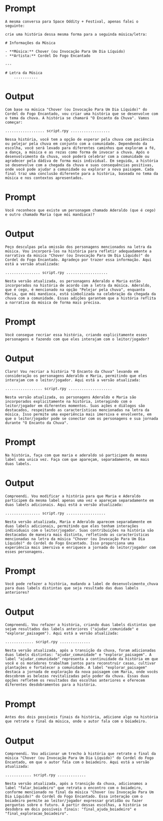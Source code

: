 # Prompt

    A mesma conversa para Space Oddity + Festival, apenas falei o seguinte:

    crie uma história dessa mesma forma para a seguinda música/letra:

    # Informações da Música

    - **Música:** Chover (ou Invocação Para Um Dia Líquido)
    - **Artista:** Cordel Do Fogo Encantado

    ---

    # Letra da Música
        ...........

# Output

    Com base na música "Chover (ou Invocação Para Um Dia Líquido)" do Cordel do Fogo Encantado, vou criar uma história que se desenvolve com o tema da chuva. A história se chamará "O Encanto da Chuva". Vamos começar:

    .................. script.rpy ..................

    Nessa história, você tem a opção de esperar pela chuva com paciência ou pelejar pela chuva em conjunto com a comunidade. Dependendo da escolha, você será levado para diferentes caminhos que exploram a fé, a dança, a música e as rezas como forma de invocar a chuva. Após o desenvolvimento da chuva, você poderá celebrar com a comunidade ou agradecer pela dádiva de forma mais individual. Em seguida, a história se desenvolve com a chegada da chuva e suas consequências positivas, onde você pode ajudar a comunidade ou explorar a nova paisagem. Cada final traz uma conclusão diferente para a história, baseada no tema da música e nos contextos apresentados.

# Prompt

    Você reconhece que existe um personagem chamado Aderaldo (que é cego) e outro chamado Maria (que mói mandioca)?

# Output

    Peço desculpas pela omissão dos personagens mencionados na letra da música. Vou incorporá-los na história para refletir adequadamente a narrativa da música "Chover (ou Invocação Para Um Dia Líquido)" do Cordel do Fogo Encantado. Agradeço por trazer essa informação. Aqui está a versão atualizada:

    ................ script.rpy ...................

    Nesta versão atualizada, os personagens Aderaldo e Maria estão incorporados na história de acordo com a letra da música. Aderaldo, que é cego, é mencionado na opção "Pelejar pela chuva", enquanto Maria, que mói mandioca, está simbolizada na celebração da chegada da chuva com a comunidade. Essas adições garantem que a história reflita a narrativa da música de forma mais precisa.

# Prompt

    Você consegue recriar essa história, criando explicitamente esses personagens e fazendo com que eles interajam com o leitor/jogador?

# Output

    Claro! Vou recriar a história "O Encanto da Chuva" levando em consideração os personagens Aderaldo e Maria, permitindo que eles interajam com o leitor/jogador. Aqui está a versão atualizada:

    ................. script.rpy ....................

    Nesta versão atualizada, os personagens Aderaldo e Maria são incorporados explicitamente na história, interagindo com o leitor/jogador em diferentes momentos. Suas ações e diálogos são destacados, respeitando as características mencionadas na letra da música. Isso permite uma experiência mais imersiva e envolvente, em que o leitor/jogador pode se conectar com os personagens e sua jornada durante "O Encanto da Chuva".

# Prompt

    Na história, faça com que maria e aderaldo só participem da mesma label uma unica vez. Faça com que apareçam, separadamente, em mais duas labels.

# Output

    Compreendi. Vou modificar a história para que Maria e Aderaldo participem da mesma label apenas uma vez e apareçam separadamente em duas labels adicionais. Aqui está a versão atualizada:

    ................ script.rpy ..................

    Nesta versão atualizada, Maria e Aderaldo aparecem separadamente em duas labels adicionais, permitindo que eles tenham interações individuais com o leitor/jogador. Suas contribuições na história são destacadas de maneira mais distinta, refletindo as características mencionadas na letra da música "Chover (ou Invocação Para Um Dia Líquido)" do Cordel do Fogo Encantado. Isso proporciona uma experiência mais imersiva e enriquece a jornada do leitor/jogador com esses personagens.

# Prompt

    Você pode refazer a história, mudando a label de desenvolvimento_chuva para duas labels distintas que seja resultado das duas labels anteriores?

# Output

    Compreendi. Vou refazer a história, criando duas labels distintas que sejam resultados das labels anteriores ("ajudar_comunidade" e "explorar_paisagem"). Aqui está a versão atualizada:

    ............. script.rpy ..............

    Nesta versão atualizada, após a transição da chuva, foram adicionadas duas labels distintas: "ajudar_comunidade" e "explorar_paisagem". A label "ajudar_comunidade" representa a continuidade da história em que você e os moradores trabalham juntos para reconstruir casas, cultivar plantações e fortalecer a comunidade. A label "explorar_paisagem" destaca a jornada de exploração da nova paisagem com Maria, onde vocês descobrem as belezas revitalizadas pelo poder da chuva. Essas duas opções refletem os resultados das escolhas anteriores e oferecem diferentes desdobramentos para a história.

# Prompt

    Antes dos dois possíveis finais da história, adicione algo na história que retrate o final da música, onde o autor fala com o boiadeiro.

# Output

    Compreendi. Vou adicionar um trecho à história que retrate o final da música "Chover (ou Invocação Para Um Dia Líquido)" do Cordel do Fogo Encantado, em que o autor fala com o boiadeiro. Aqui está a versão atualizada:

    ............ script.rpy .............

    Nesta versão atualizada, após a transição da chuva, adicionamos a label "falar_boiadeiro" que retrata o encontro com o boiadeiro, conforme mencionado no final da música "Chover (ou Invocação Para Um Dia Líquido)" do Cordel do Fogo Encantado. Essa interação com o boiadeiro permite ao leitor/jogador expressar gratidão ou fazer perguntas sobre o futuro. A partir dessas escolhas, a história se desdobra em dois possíveis finais: "final_ajuda_boiadeiro" e "final_exploracao_boiadeiro".